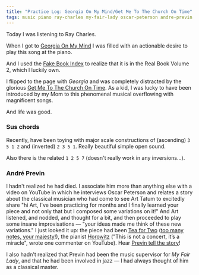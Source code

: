 ```yaml
---
title: "Practice Log: Georgia On My Mind/Get Me To The Church On Time"
tags: music piano ray-charles my-fair-lady oscar-peterson andre-previn practice-log
---
```


Today I was listening to Ray Charles.

When I got to [Georgia On My Mind](https://www.youtube.com/watch?v=5YZzZIt6Tmg&t=990s) I was filled with an actionable desire to play this song at the piano.

And I used the [Fake Book Index](https://www.seventhstring.com/fbindex.html) to realize that it is in the Real Book Volume 2, which I luckily own.

I flipped to the page with _Georgia_ and was completely distracted by the glorious [Get Me To The Church On Time](https://www.youtube.com/watch?v=FvyIeXGafaw). As a kid, I was lucky to have been introduced by my Mom to this phenomenal musical overflowing with magnificent songs.

And life was good.

### Sus chords

Recently, have been toying with major scale constructions of (ascending) `3 5 1 2` and (inverted) `2 3 5 1`. Really beautiful simple open sound.

Also there is the related `1 2 5 7` (doesn't really work in any inversions...).

### André Previn

I hadn't realized he had died. I associate him more than anything else with a video on YouTube in which he interviews Oscar Peterson and relates a story about the classical musician who had come to see Art Tatum to excitedly share "hi Art, I've been practicing for months and I finally learned your piece and not only that but I composed some variations on it!" And Art listened, and nodded, and thought for a bit, and then proceeded to play some insane improvisations — "your ideas made me think of these new variations." I just looked it up: the piece had been [Tea for Two](https://www.youtube.com/watch?v=9kMEPYU1Xwg) ([too many notes, your majesty](https://www.youtube.com/watch?v=dCud8H7z7vU)!), the pianist [Horowitz](https://www.youtube.com/watch?v=D5mxU_7BTRA) ("This is not a concert, it’s a miracle", wrote one commenter on YouTube). Hear [Previn tell the story](https://youtu.be/BFNsywQOW1I?t=860)!

I also hadn't realized that Previn had been the music supervisor for _My Fair Lady_, and that he had been involved in jazz — I had always thought of him as a classical master.

